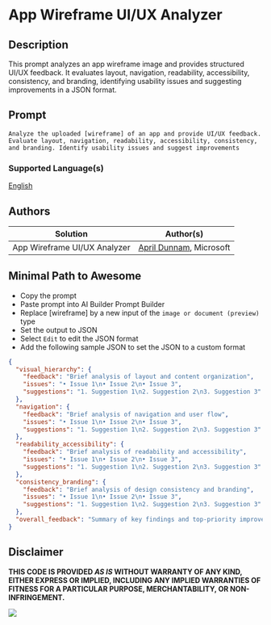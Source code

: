 # App Wireframe UI/UX Analyzer

## Description

This prompt analyzes an app wireframe image and provides structured UI/UX feedback. It evaluates layout, navigation, readability, accessibility, consistency, and branding, identifying usability issues and suggesting improvements in a JSON format.

## Prompt

```text
Analyze the uploaded [wireframe] of an app and provide UI/UX feedback. Evaluate layout, navigation, readability, accessibility, consistency, and branding. Identify usability issues and suggest improvements
```

### Supported Language(s)

[English](./en-us/prompt.md)

## Authors

Solution|Author(s)
--------|---------
App Wireframe UI/UX Analyzer | [April Dunnam](https://www.github.com/aprildunnam), Microsoft

## Minimal Path to Awesome

- Copy the prompt
- Paste prompt into AI Builder Prompt Builder
- Replace [wireframe] by a new input of the `image or document (preview)` type
- Set the output to JSON
- Select `Edit` to edit the JSON format
- Add the following sample JSON to set the JSON to a custom format

```JSON
{
  "visual_hierarchy": {
    "feedback": "Brief analysis of layout and content organization",
    "issues": "• Issue 1\n• Issue 2\n• Issue 3",
    "suggestions": "1. Suggestion 1\n2. Suggestion 2\n3. Suggestion 3"
  },
  "navigation": {
    "feedback": "Brief analysis of navigation and user flow",
    "issues": "• Issue 1\n• Issue 2\n• Issue 3",
    "suggestions": "1. Suggestion 1\n2. Suggestion 2\n3. Suggestion 3"
  },
  "readability_accessibility": {
    "feedback": "Brief analysis of readability and accessibility",
    "issues": "• Issue 1\n• Issue 2\n• Issue 3",
    "suggestions": "1. Suggestion 1\n2. Suggestion 2\n3. Suggestion 3"
  },
  "consistency_branding": {
    "feedback": "Brief analysis of design consistency and branding",
    "issues": "• Issue 1\n• Issue 2\n• Issue 3",
    "suggestions": "1. Suggestion 1\n2. Suggestion 2\n3. Suggestion 3"
  },
  "overall_feedback": "Summary of key findings and top-priority improvements"
}

```

## Disclaimer

**THIS CODE IS PROVIDED *AS IS* WITHOUT WARRANTY OF ANY KIND, EITHER EXPRESS OR IMPLIED, INCLUDING ANY IMPLIED WARRANTIES OF FITNESS FOR A PARTICULAR PURPOSE, MERCHANTABILITY, OR NON-INFRINGEMENT.**

<img src="https://m365-visitor-stats.azurewebsites.net/powerplatform-prompts/samples/ai-builder/wireframe-evaluation" aria-hidden="true" />
